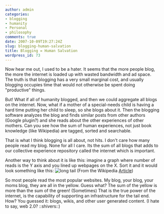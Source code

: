 ```yaml
---
author: admin
categories:
- blogging
- humanity
- Personal
- philosophy
comments: true
date: 2007-10-09T19:27:24Z
slug: blogging-human-salvation
title: Blogging = Human Salvation
wordpress_id: 73
---
```


Now hear me out, I used to be a hater. It seems that the more people blog, the more the internet is loaded up with wasted bandwidth and ad space. The truth is that blogging has a very small marginal cost, and usually blogging occupies time that would not otherwise be spent doing "productive" things.

But! What if all of humanity blogged, and then we could aggregate all blogs on the internet. Now, what if a mother of a special-needs child is having a hard time putting her child to sleep, so she blogs about it. Then the blogging software analyzes the blog and finds similar posts from other authors (Google plugin?) and she reads about the other experiences of other mothers. Can you see how the sum of human experiences, not just book knowledge (like Wikipedia) are tagged, sorted and searchable.

That is what I think blogging is all about, not hits. I don't care how many people read my blog. None for all I care. Its the sum of all blogs that adds to our collective experience repository called the internet which is important.

Another way to think about it is like this: imagine a graph where number of reads is the Y axis and you lined up webpages on the X. Sort it and it would look something like this:
![long tail](http://upload.wikimedia.org/wikipedia/commons/thumb/8/8a/Long_tail.svg/250px-Long_tail.svg.png)
(From the Wikipedia [Article](http://en.wikipedia.org/wiki/The_Long_Tail))

So most people read the most popular websites. My blog, your blog, your moms blog, they are all in the yellow. Guess what? The sum of the yellow is more than the sum of the green! (Sometimes) That is the true power of the internet, is the capability of supporting an infrastructure for the tail end. How? You guessed it: blogs, wikis, and other user generated content. (I hate to say, web 2.0? ::shivers::)
